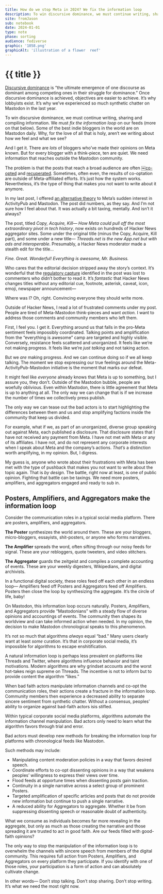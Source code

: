 ```yaml
---
title: How do we stop Meta in 2024? We fix the information loop
description: To win discursive dominance, we must continue writing, sharing, and compiling information.
site: fromJason
sub: notebook
date: 2024-01-01
type: note
phase: sorting
audience: fediverse
graphic: '1058.png'
graphicAlt: 'illustration of a flower ￼reef'
---
```

# {{ title }}

[Discursive dominance](https://en.wikipedia.org/wiki/Discursive_dominance) is “the ultimate emergence of one discourse as dominant among competing ones in their struggle for dominance.” Once discursive dominance is achieved, objectives are easier to achieve. It’s why lobbyists exist. It’s why we’ve experienced so much synthetic chatter on Mastodon in the last year. 

To win discursive dominance, we must continue writing, sharing and compiling information. We must *fix the information loop* on our feeds (more on that below). Some of the best indie bloggers in the world are on Mastodon daily. Why, for the love of all that is holy, aren’t we writing about how we feel and what we see?

And I get it. There are *lots* of bloggers who’ve made their opinions on Meta known. But for every blogger with a think-piece, ten are quiet. We need information that reaches outside the Mastodon community. 

The problem is that the posts that reach a broad audience are often ￼[co-opted](https://en.wikipedia.org/wiki/Co-option) and [recuperated](https://en.wikipedia.org/wiki/Recuperation_(politics)). Sometimes, often even, the results of co-optation are outside of Meta-affiliated efforts. It’s just how the system works. Nevertheless, it’s the type of thing that makes you not want to write about it anymore.

In my last post, I offered [an alternative theory](https://www.fromjason.xyz/p/notebook/copy-acquire-kill-how-meta-could-pull-off-the-most-extraordinary-pivot-in-tech-history/) to Meta’s sudden interest in ActivityPub and Mastodon. The post did numbers, as they say. And I’m not sure how I feel about that. It was actually a bit taxing, mentally. And isn’t it always?

The post, titled *Copy, Acquire, Kill— How Meta could pull off the most extraordinary pivot in tech history*, now exists on hundreds of Hacker News aggregator sites. Some under the original title (minus the Copy, Acquire, Kill part), and some under a new title— *Threads\.net is the new App\.net but with ads and interoperable*. Presumably, a Hacker News moderator made a stealth edit for the title... 

*Fine. Great. Wonderful! Everything is awesome, Mr. Business.*

Who cares that the editorial decision stripped away the story’s context. It’s wonderful that the [regulatory capture](https://www.forbes.com/sites/joetoscano1/2023/06/06/new-report-exposes-facebooks-lobbying-behavior-to-influence-government-and-define-regulation/?sh=eea144b5b8ae) identified in the post was lost to commenters who didn’t bother to read it. It’s *fantastic* that Hacker News changes titles without any editorial cue, footnote, asterisk, caveat, icon, emoji, newspaper announcement—

Where was I? Oh, right. Convincing everyone they should write more. 

Outside of Hacker News, I read a lot of frustrated comments under my post. People are tired of Meta-Mastodon think-pieces and want *action.* I want to address those comments and community members who left them.

First, I feel you. I get it. Everything around us that falls in the pro-Meta sentiment feels impossibly coordinated. Talking points and amplification from the “everything is awesome” camp are targeted and highly visible. Conversely, resistance feels scattered and unorganized. It feels like we’re not making progress. It feels like we’re *just talking* and not taking action.

But we *are* making progress. And we can continue doing so if we all keep talking. The moment we stop expressing our true feelings around the Meta-ActivityPub-Mastodon initiative is the moment that marks our defeat. 

It might feel like *everyone* already knows that Meta is up to something, but I assure you, they don’t. Outside of the Mastodon bubble, people are woefully oblivious. Even within Mastodon, there is little agreement that Meta is up to anything at all. The only way we can change that is if we increase the number of times we collectively press publish. 

The only way we can tease out the bad actors is to start highlighting the differences between them and us and stop amplifying factions inside the community that keep us divided. 

For example, what if we, as part of an unorganized, diverse group speaking out against Meta, each published a disclosure. That disclosure states that I have not received any payment from Meta. I have not met with Meta or any of its affiliates. I have not, and do not represent any corporate interests when I speak about Meta and the company’s actions. *That’s* a distinction worth amplifying, in my opinion. But, I digress. 

My guess is, anyone who wrote about their frustrations with Meta has been met with the type of pushback that makes you not want to write about the topic again. That is *by design*. The battle, right now at least, is one of public opinion. Fighting that battle can be taxings. We need more posters, amplifiers, and aggregators engaged and ready to sub in. 

## Posters, Amplifiers, and Aggregators make the information loop

Consider the communication roles in a typical social media platform. There are posters, amplifiers, and aggregators.

**The Poster** synthesizes the world around them. These are your bloggers, micro-bloggers, essayists, shit-posters, or anyone who forms narratives. 

**The Amplifier** spreads the word, often sifting through our noisy feeds for signal. These are your rebloggers, quote tweeters, and video stitchers. 

**The Aggregator** guards the zeitgeist and compiles a complete accounting of events. These are your weekly digesters, Wikipedians, and digital archivists. 

In a functional digital society, these roles feed off each other in an endless loop— Amplifiers feed off Posters and Aggregators feed off Amplifiers. Posters then close the loop by synthesizing the aggregate. It’s the circle of life, baby!

On Mastodon, this information loop occurs naturally. Posters, Amplifiers, and Aggregators provide “Mastodonians” with a steady flow of diverse opinions and accountings of events. The community then shapes its worldview and can take informed action when needed. In my opinion, the decision to make Mastodon chronological speaks to this phenomenon. 

It’s not so much that algorithms *always* equal “bad.” Many users clearly want at least *some* curation. It’s that in corporate social media, it’s impossible for algorithms to escape enshitification. 

A natural information loop is perhaps less prevalent on platforms like Threads and Twitter, where algorithms influence behavior and taint motivations. Modern algorithms are why grindset accounts and the worst hot-takes reign supreme on Threads. The incentive is not to inform but to provide content the algorithm “likes.” 

When bad faith actors manipulate information channels and co-opt the communication roles, their actions create a fracture in the information loop. Community members then experience a decreased ability to separate sincere sentiment from synthetic chatter. Without a consensus, peoples’ ability to organize against bad-faith actors isis stifled.

Within typical corporate social media platforms, algorithms automate the information channel manipulation. Bad actors only need to learn what the algorithm favors through trial and error. 

Bad actors must develop new methods for breaking the information loop for platforms with chronological feeds like Mastodon. 

Such methods may include:

- Manipulating content moderation policies in a way that favors desired speech. 
- Coordinate efforts to co-opt dissenting opinions in a way that weakens peoples’ willingness to express their views over time.
- Flood feeds at opportune times when dissenting posts gain traction.
- Continuity in a single narrative across a select group of prominent Posters. 
- Targeted amplification of specific articles and posts that do not provide new information but continue to push a single narrative. 
- A reduced ability for Aggregators to aggregate. Whether it be from suppressing dissenting speech or reasonable doubt of authenticity. 

What we consume as individuals becomes far more revealing in the aggregate, but only as much as those creating the narrative and those spreading it are trusted to act in good faith. Are our feeds filled with good-faith opinions? 

The only way to stop the manipulation of the information loop is to overwhelm the channels with sincere speech from members of the digital community. This requires full action from Posters, Amplifiers, and Aggregators on every platform they participate. If you identify with one of those roles, your participation is a form of action and can absolutely cultivate change.

In other words— Don’t stop talking. Don’t stop sharing. Don’t stop writing. It’s what we need the most right now.
